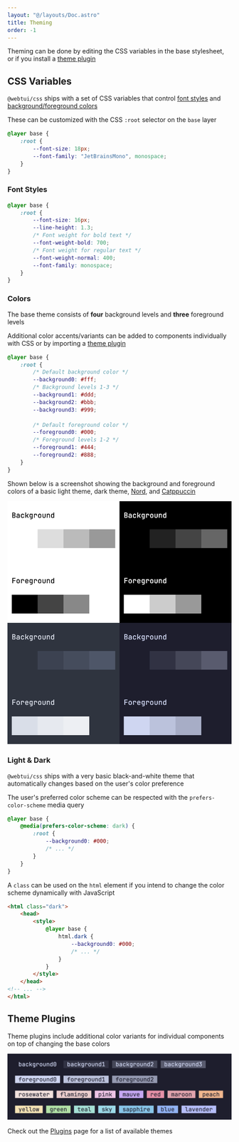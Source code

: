 ```yaml
---
layout: "@/layouts/Doc.astro"
title: Theming
order: -1
---
```


Theming can be done by editing the CSS variables in the base stylesheet, or if you install a [theme plugin](#theme-plugins)

## CSS Variables

`@webtui/css` ships with a set of CSS variables that control [font styles](#font-styles) and [background/foreground colors](#colors)

These can be customized with the CSS `:root` selector on the `base` layer

```css
@layer base {
    :root {
        --font-size: 18px;
        --font-family: "JetBrainsMono", monospace;
    }
}
```

### Font Styles

```css
@layer base {
    :root {
        --font-size: 16px;
        --line-height: 1.3;
        /* Font weight for bold text */
        --font-weight-bold: 700;
        /* Font weight for regular text */
        --font-weight-normal: 400;
        --font-family: monospace;
    }
}
```

### Colors

The base theme consists of **four** background levels and **three** foreground levels

Additional color accents/variants can be added to components individually with CSS or by importing a [theme plugin](#theme-plugins)

```css
@layer base {
    :root {
        /* Default background color */
        --background0: #fff;
        /* Background levels 1-3 */
        --background1: #ddd;
        --background2: #bbb;
        --background3: #999;

        /* Default foreground color */
        --foreground0: #000;        
        /* Foreground levels 1-2 */
        --foreground1: #444;
        --foreground2: #888;
    }
}
```

Shown below is a screenshot showing the background and foreground colors of a basic light theme, dark theme, [Nord](https://nordtheme.com), and [Catppuccin](https://catppuccin.com/)

![theme-pallettes.png](../../assets/theme-pallettes.png)

### Light & Dark

`@webtui/css` ships with a very basic black-and-white theme that automatically changes based on the user's color preference

The user's preferred color scheme can be respected with the `prefers-color-scheme` media query

```css
@layer base {
    @media(prefers-color-scheme: dark) {
        :root {
            --background0: #000;
            /* ... */
        }
    }
}
```

A `class` can be used on the `html` element if you intend to change the color scheme dynamically with JavaScript

```html
<html class="dark">
    <head>
        <style>
            @layer base {
                html.dark {
                    --background0: #000;
                    /* ... */
                }
            }
        </style>
    </head>
<!-- ... -->
</html>
```

## Theme Plugins

Theme plugins include additional color variants for individual components on top of changing the base colors

![catppuccin-badges.png](../../assets/catppuccin-badges.png)

Check out the [Plugins](/plugins/intro) page for a list of available themes
